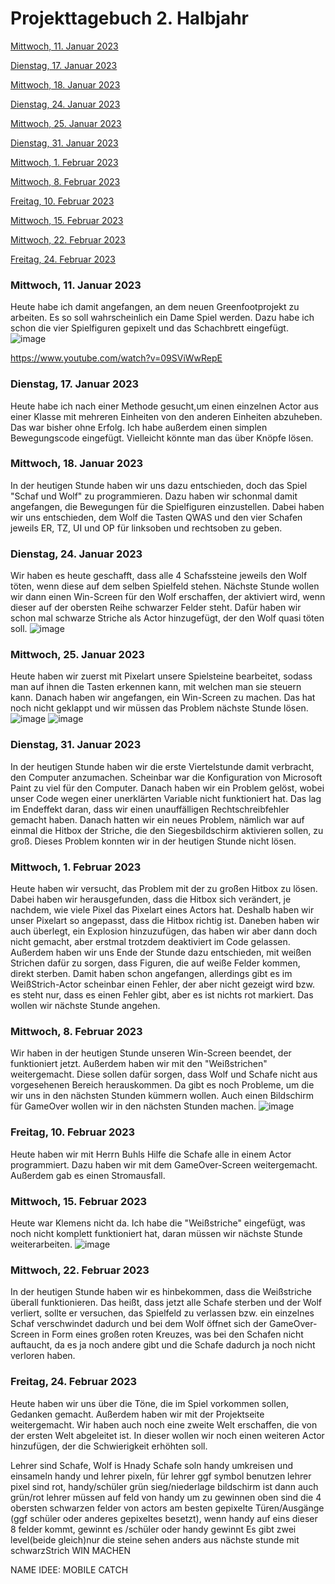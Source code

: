 # Projekttagebuch 2. Halbjahr

[Mittwoch, 11. Januar 2023](#1)

[Dienstag, 17. Januar 2023](#2)

[Mittwoch, 18. Januar 2023](#3)

[Dienstag, 24. Januar 2023](#4)

[Mittwoch, 25. Januar 2023](#5)

[Dienstag, 31. Januar 2023](#6)

[Mittwoch, 1. Februar 2023](#7)

[Mittwoch, 8. Februar 2023](#8)

[Freitag, 10. Februar 2023](#9)

[Mittwoch, 15. Februar 2023](#10)

[Mittwoch, 22. Februar 2023](#11)

[Freitag, 24. Februar 2023](#12)


### <a name="1"></a>Mittwoch, 11. Januar 2023
Heute habe ich damit angefangen, an dem neuen Greenfootprojekt zu arbeiten. Es so soll wahrscheinlich ein Dame Spiel werden. Dazu habe ich schon die vier Spielfiguren gepixelt und das Schachbrett eingefügt.
![image](https://user-images.githubusercontent.com/111414678/211747398-fd8f5111-25e3-4922-9c60-048833a04172.png)

https://www.youtube.com/watch?v=09SViWwRepE

### <a name="2"></a>Dienstag, 17. Januar 2023
Heute habe ich nach einer Methode gesucht,um einen einzelnen Actor aus einer Klasse mit mehreren Einheiten von den anderen Einheiten abzuheben. Das war bisher ohne Erfolg.
Ich habe außerdem einen simplen Bewegungscode eingefügt.
Vielleicht könnte man das über Knöpfe lösen.

### <a name="3"></a>Mittwoch, 18. Januar 2023
In der heutigen Stunde haben wir uns dazu entschieden, doch das Spiel "Schaf und Wolf" zu programmieren. Dazu haben wir schonmal damit angefangen, die Bewegungen für die Spielfiguren einzustellen. Dabei haben wir uns entschieden, dem Wolf die Tasten QWAS und den vier Schafen jeweils ER, TZ, UI und OP für linksoben und rechtsoben zu geben.

### <a name="4"></a>Dienstag, 24. Januar 2023
Wir haben es heute geschafft, dass alle 4 Schafssteine jeweils den Wolf töten, wenn diese auf dem selben Spielfeld stehen. Nächste Stunde wollen wir dann einen Win-Screen für den Wolf erschaffen, der aktiviert wird, wenn dieser auf der obersten Reihe schwarzer Felder steht. Dafür haben wir schon mal schwarze Striche als Actor hinzugefügt, der den Wolf quasi töten soll.
![image](https://user-images.githubusercontent.com/111414678/214286973-ae73ed0b-8841-4400-9360-3f6373477ef0.png)

### <a name="5"></a>Mittwoch, 25. Januar 2023
Heute haben wir zuerst mit Pixelart unsere Spielsteine bearbeitet, sodass man auf ihnen die Tasten erkennen kann, mit welchen man sie steuern kann. Danach haben wir angefangen, ein Win-Screen zu machen. Das hat noch nicht geklappt und wir müssen das Problem nächste Stunde lösen.
![image](https://user-images.githubusercontent.com/111414678/214513105-2148314c-99e1-424f-a26e-dda32e005ff0.png)
![image](https://user-images.githubusercontent.com/111414678/214513180-a4b4e848-d507-47d2-a974-b0fea02724f6.png)

### <a name="6"></a>Dienstag, 31. Januar 2023
In der heutigen Stunde haben wir die erste Viertelstunde damit verbracht, den Computer anzumachen. Scheinbar war die Konfiguration von Microsoft Paint zu viel für den Computer. Danach haben wir ein Problem gelöst, wobei unser Code wegen einer unerklärten Variable nicht funktioniert hat. Das lag im Endeffekt daran, dass wir einen unauffälligen Rechtschreibfehler gemacht haben. Danach hatten wir ein neues Problem, nämlich war auf einmal die Hitbox der Striche, die den Siegesbildschirm aktivieren sollen, zu groß. Dieses Problem konnten wir in der heutigen Stunde nicht lösen.

### <a name="7"></a>Mittwoch, 1. Februar 2023

Heute haben wir versucht, das Problem mit der zu großen Hitbox zu lösen. Dabei haben wir herausgefunden, dass die Hitbox sich verändert, je nachdem, wie viele Pixel das Pixelart eines Actors hat. Deshalb haben wir unser Pixelart so angepasst, dass die Hitbox richtig ist. Daneben haben wir auch überlegt, ein Explosion hinzuzufügen, das haben wir aber dann doch nicht gemacht, aber erstmal trotzdem deaktiviert im Code gelassen. Außerdem haben wir uns Ende der Stunde dazu entschieden, mit weißen Strichen dafür zu sorgen, dass Figuren, die auf weiße Felder kommen, direkt sterben. Damit haben schon angefangen, allerdings gibt es im WeißStrich-Actor scheinbar einen Fehler, der aber nicht gezeigt wird bzw. es steht nur, dass es einen Fehler gibt, aber es ist nichts rot markiert. Das wollen wir nächste Stunde angehen. 

### <a name="8"></a>Mittwoch, 8. Februar 2023
Wir haben in der heutigen Stunde unseren Win-Screen beendet, der funktioniert jetzt. Außerdem haben wir mit den "Weißstrichen" weitergemacht. Diese sollen dafür sorgen, dass Wolf und Schafe nicht aus vorgesehenen Bereich herauskommen. Da gibt es noch Probleme, um die wir uns in den nächsten Stunden kümmern wollen. Auch einen Bildschirm für GameOver wollen wir in den nächsten Stunden machen.
![image](https://user-images.githubusercontent.com/111414678/217473023-afefc599-0c9e-4aa0-add0-5acc0ce77e4b.png)

### <a name="9"></a>Freitag, 10. Februar 2023
Heute haben wir mit Herrn Buhls Hilfe die Schafe alle in einem Actor programmiert. Dazu haben wir mit dem GameOver-Screen weitergemacht. 
Außerdem gab es einen Stromausfall.

### <a name="10"></a>Mittwoch, 15. Februar 2023
Heute war Klemens nicht da. Ich habe die "Weißstriche" eingefügt, was noch nicht komplett funktioniert hat, daran müssen wir nächste Stunde weiterarbeiten.
![image](https://user-images.githubusercontent.com/111414678/218969263-141b7209-e804-4cae-8634-f292ec82bc5f.png)

### <a name="11"></a>Mittwoch, 22. Februar 2023
In der heutigen Stunde haben wir es hinbekommen, dass die Weißstriche überall funktionieren. Das heißt, dass jetzt alle Schafe sterben und der Wolf verliert, sollte er versuchen, das Spielfeld zu verlassen bzw. ein einzelnes Schaf verschwindet dadurch und bei dem Wolf öffnet sich der GameOver-Screen in Form eines großen roten Kreuzes, was bei den Schafen nicht auftaucht, da es ja noch andere gibt und die Schafe dadurch ja noch nicht verloren haben.

### <a name="12"></a>Freitag, 24. Februar 2023
Heute haben wir uns über die Töne, die im Spiel vorkommen sollen, Gedanken gemacht. Außerdem haben wir mit der Projektseite weitergemacht.
Wir haben auch noch eine zweite Welt erschaffen, die von der ersten Welt abgeleitet ist. In dieser wollen wir noch einen weiteren Actor hinzufügen, der die Schwierigkeit erhöhten soll.




Lehrer sind Schafe, Wolf is Hnady 
Schafe soln handy umkreisen und einsameln
handy und lehrer pixeln, für lehrer ggf symbol benutzen
lehrer pixel sind rot, handy/schüler grün
sieg/niederlage bildschirm ist dann auch grün/rot
lehrer müssen auf feld von handy um zu gewinnen
oben sind die 4 obersten schwarzen felder von actors am besten gepixelte Türen/Ausgänge (ggf schüler oder anderes gepixeltes besetzt), wenn handy auf eins dieser 8 felder kommt, gewinnt es /schüler oder handy gewinnt
Es gibt zwei level(beide gleich)nur die steine sehen anders aus
nächste stunde mit schwarzStrich WIN MACHEN

NAME IDEE: MOBILE CATCH    
